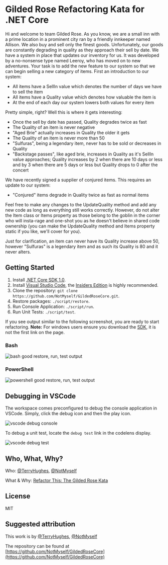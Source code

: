 # Gilded Rose Refactoring Kata for .NET Core

Hi and welcome to team Gilded Rose. As you know, we are a small inn with a prime location in a prominent city ran by a friendly innkeeper named Allison. We also buy and sell only the finest goods. Unfortunately, our goods are constantly degrading in quality as they approach their sell by date. We have a system in place that updates our inventory for us. It was developed by a no-nonsense type named Leeroy, who has moved on to new adventures. Your task is to add the new feature to our system so that we can begin selling a new category of items. First an introduction to our system:


- All items have a SellIn value which denotes the number of days we have to sell the item
- All items have a Quality value which denotes how valuable the item is
- At the end of each day our system lowers both values for every item


Pretty simple, right? Well this is where it gets interesting:

- Once the sell by date has passed, Quality degrades twice as fast
- The Quality of an item is never negative
- "Aged Brie" actually increases in Quality the older it gets
- The Quality of an item is never more than 50
- "Sulfuras", being a legendary item, never has to be sold or decreases in Quality
- "Backstage passes", like aged brie, increases in Quality as it's SellIn value approaches; Quality increases by 2 when there are 10 days or less and by 3 when there are 5 days or less but Quality drops to 0 after the concert

We have recently signed a supplier of conjured items. This requires an update to our system:

- "Conjured" items degrade in Quality twice as fast as normal items

Feel free to make any changes to the UpdateQuality method and add any new code as long as everything still works correctly. However, do not alter the Item class or Items property as those belong to the goblin in the corner who will insta-rage and one-shot you as he doesn't believe in shared code ownership (you can make the UpdateQuality method and Items property static if you like, we'll cover for you).

Just for clarification, an item can never have its Quality increase above 50, however "Sulfuras" is a legendary item and as such its Quality is 80 and it never alters.

## Getting Started

1. Install [.NET Core SDK 1.0](https://www.microsoft.com/net/core). 
2. Install [Visual Studio Code](https://code.visualstudio.com/), the [Insiders Edition](https://code.visualstudio.com/insiders) is highly recommended.
3. Clone the repository: `git clone https://github.com/NotMyself/GildedRoseCore.git`.
4. Restore packages: `./script/restore`.
5. Run Console Application: `./script/run`.
6. Run Unit Tests: `./script/test`.

If you see output similar to the following screenshot, you are ready to start refactoring. **Note:** For windows users ensure you download the [SDK](https://go.microsoft.com/fwlink/?LinkID=809122), it is not the first link on the page.


### Bash

![bash good restore, run, test output](/images/bash_restore_run_test.png?raw=true "bash good restore, run, test output")

### PowerShell

![powershell good restore, run, test output](/images/powershell_restore_run_test.png?raw=true "powershell good restore, run, test output")

## Debugging in VSCode

The workspace comes preconfigured to debug the console application in VSCode. Simply, click the debug icon and then the play icon.

![vscode debug console](/images/vscode_debug_console.png?raw=true "vscode debug console")

To debug a unit test, locate the `debug test` link in the codelens display.

![vscode debug test](/images/vscode_debug_test.png?raw=true "vscode debug test")

## Who, What, Why?

Who: [@TerryHughes](https://twitter.com/TerryHughes), [@NotMyself](https://twitter.com/NotMyself)

What & Why: [Refactor This: The Gilded Rose Kata](http://iamnotmyself.com/2016/07/20/refactor-this-the-gilded-rose-kata-for-net-core/)

## License

MIT

## Suggested attribution

This work is by [@TerryHughes](https://twitter.com/TerryHughes), [@NotMyself](https://twitter.com/NotMyself)

The repository can be found at [https://github.com/NotMyself/GildedRoseCore](https://github.com/NotMyself/GildedRoseCore)